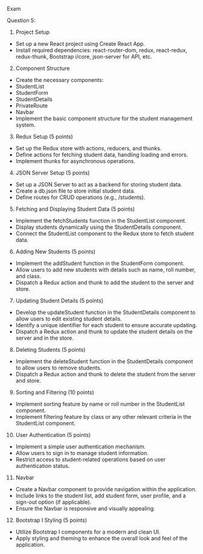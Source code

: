 Exam 

Question 5:



1. Project Setup
- Set up a new React project using Create React App.
- Install required dependencies: react-router-dom, redux, react-redux, redux-thunk, Bootstrap i/core, json-server for API, etc.

2. Component Structure
- Create the necessary components:
- StudentList
- StudentForm
- StudentDetails
- PrivateRoute
- Navbar
- Implement the basic component structure for the student management system.

3. Redux Setup (5 points)
- Set up the Redux store with actions, reducers, and thunks.
- Define actions for fetching student data, handling loading and errors.
- Implement thunks for asynchronous operations.

4. JSON Server Setup (5 points)
- Set up a JSON Server to act as a backend for storing student data.
- Create a db.json file to store initial student data.
- Define routes for CRUD operations (e.g., /students).

5. Fetching and Displaying Student Data (5 points)
- Implement the fetchStudents function in the StudentList component.
- Display students dynamically using the StudentDetails component.
- Connect the StudentList component to the Redux store to fetch student data.

6. Adding New Students (5 points)
- Implement the addStudent function in the StudentForm component.
- Allow users to add new students with details such as name, roll number, and class.
- Dispatch a Redux action and thunk to add the student to the server and store.

7. Updating Student Details (5 points)
- Develop the updateStudent function in the StudentDetails component to allow users to edit existing student details.
- Identify a unique identifier for each student to ensure accurate updating.
- Dispatch a Redux action and thunk to update the student details on the server and in the store.

8. Deleting Students (5 points)
- Implement the deleteStudent function in the StudentDetails component to allow users to remove students.
- Dispatch a Redux action and thunk to delete the student from the server and store.

9. Sorting and Filtering (10 points)
- Implement sorting feature by name or roll number in the StudentList component.
- Implement filtering feature by class or any other relevant criteria in the StudentList component.

10. User Authentication (5 points)
- Implement a simple user authentication mechanism.
- Allow users to sign in to manage student information.
- Restrict access to student-related operations based on user authentication status.

11. Navbar
- Create a Navbar component to provide navigation within the application.
- Include links to the student list, add student form, user profile, and a sign-out option (if applicable).
- Ensure the Navbar is responsive and visually appealing.

12.  Bootstrap I Styling (5 points)
- Utilize  Bootstrap I components for a modern and clean UI.
- Apply styling and theming to enhance the overall look and feel of the application.
